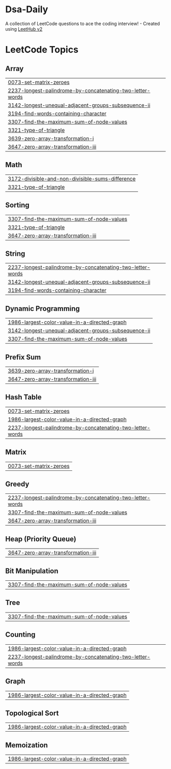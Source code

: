 # Dsa-Daily
A collection of LeetCode questions to ace the coding interview! - Created using [LeetHub v2](https://github.com/arunbhardwaj/LeetHub-2.0)

<!---LeetCode Topics Start-->
# LeetCode Topics
## Array
|  |
| ------- |
| [0073-set-matrix-zeroes](https://github.com/keshavpurohit070305/Dsa-Daily/tree/master/0073-set-matrix-zeroes) |
| [2237-longest-palindrome-by-concatenating-two-letter-words](https://github.com/keshavpurohit070305/Dsa-Daily/tree/master/2237-longest-palindrome-by-concatenating-two-letter-words) |
| [3142-longest-unequal-adjacent-groups-subsequence-ii](https://github.com/keshavpurohit070305/Dsa-Daily/tree/master/3142-longest-unequal-adjacent-groups-subsequence-ii) |
| [3194-find-words-containing-character](https://github.com/keshavpurohit070305/Dsa-Daily/tree/master/3194-find-words-containing-character) |
| [3307-find-the-maximum-sum-of-node-values](https://github.com/keshavpurohit070305/Dsa-Daily/tree/master/3307-find-the-maximum-sum-of-node-values) |
| [3321-type-of-triangle](https://github.com/keshavpurohit070305/Dsa-Daily/tree/master/3321-type-of-triangle) |
| [3639-zero-array-transformation-i](https://github.com/keshavpurohit070305/Dsa-Daily/tree/master/3639-zero-array-transformation-i) |
| [3647-zero-array-transformation-iii](https://github.com/keshavpurohit070305/Dsa-Daily/tree/master/3647-zero-array-transformation-iii) |
## Math
|  |
| ------- |
| [3172-divisible-and-non-divisible-sums-difference](https://github.com/keshavpurohit070305/Dsa-Daily/tree/master/3172-divisible-and-non-divisible-sums-difference) |
| [3321-type-of-triangle](https://github.com/keshavpurohit070305/Dsa-Daily/tree/master/3321-type-of-triangle) |
## Sorting
|  |
| ------- |
| [3307-find-the-maximum-sum-of-node-values](https://github.com/keshavpurohit070305/Dsa-Daily/tree/master/3307-find-the-maximum-sum-of-node-values) |
| [3321-type-of-triangle](https://github.com/keshavpurohit070305/Dsa-Daily/tree/master/3321-type-of-triangle) |
| [3647-zero-array-transformation-iii](https://github.com/keshavpurohit070305/Dsa-Daily/tree/master/3647-zero-array-transformation-iii) |
## String
|  |
| ------- |
| [2237-longest-palindrome-by-concatenating-two-letter-words](https://github.com/keshavpurohit070305/Dsa-Daily/tree/master/2237-longest-palindrome-by-concatenating-two-letter-words) |
| [3142-longest-unequal-adjacent-groups-subsequence-ii](https://github.com/keshavpurohit070305/Dsa-Daily/tree/master/3142-longest-unequal-adjacent-groups-subsequence-ii) |
| [3194-find-words-containing-character](https://github.com/keshavpurohit070305/Dsa-Daily/tree/master/3194-find-words-containing-character) |
## Dynamic Programming
|  |
| ------- |
| [1986-largest-color-value-in-a-directed-graph](https://github.com/keshavpurohit070305/Dsa-Daily/tree/master/1986-largest-color-value-in-a-directed-graph) |
| [3142-longest-unequal-adjacent-groups-subsequence-ii](https://github.com/keshavpurohit070305/Dsa-Daily/tree/master/3142-longest-unequal-adjacent-groups-subsequence-ii) |
| [3307-find-the-maximum-sum-of-node-values](https://github.com/keshavpurohit070305/Dsa-Daily/tree/master/3307-find-the-maximum-sum-of-node-values) |
## Prefix Sum
|  |
| ------- |
| [3639-zero-array-transformation-i](https://github.com/keshavpurohit070305/Dsa-Daily/tree/master/3639-zero-array-transformation-i) |
| [3647-zero-array-transformation-iii](https://github.com/keshavpurohit070305/Dsa-Daily/tree/master/3647-zero-array-transformation-iii) |
## Hash Table
|  |
| ------- |
| [0073-set-matrix-zeroes](https://github.com/keshavpurohit070305/Dsa-Daily/tree/master/0073-set-matrix-zeroes) |
| [1986-largest-color-value-in-a-directed-graph](https://github.com/keshavpurohit070305/Dsa-Daily/tree/master/1986-largest-color-value-in-a-directed-graph) |
| [2237-longest-palindrome-by-concatenating-two-letter-words](https://github.com/keshavpurohit070305/Dsa-Daily/tree/master/2237-longest-palindrome-by-concatenating-two-letter-words) |
## Matrix
|  |
| ------- |
| [0073-set-matrix-zeroes](https://github.com/keshavpurohit070305/Dsa-Daily/tree/master/0073-set-matrix-zeroes) |
## Greedy
|  |
| ------- |
| [2237-longest-palindrome-by-concatenating-two-letter-words](https://github.com/keshavpurohit070305/Dsa-Daily/tree/master/2237-longest-palindrome-by-concatenating-two-letter-words) |
| [3307-find-the-maximum-sum-of-node-values](https://github.com/keshavpurohit070305/Dsa-Daily/tree/master/3307-find-the-maximum-sum-of-node-values) |
| [3647-zero-array-transformation-iii](https://github.com/keshavpurohit070305/Dsa-Daily/tree/master/3647-zero-array-transformation-iii) |
## Heap (Priority Queue)
|  |
| ------- |
| [3647-zero-array-transformation-iii](https://github.com/keshavpurohit070305/Dsa-Daily/tree/master/3647-zero-array-transformation-iii) |
## Bit Manipulation
|  |
| ------- |
| [3307-find-the-maximum-sum-of-node-values](https://github.com/keshavpurohit070305/Dsa-Daily/tree/master/3307-find-the-maximum-sum-of-node-values) |
## Tree
|  |
| ------- |
| [3307-find-the-maximum-sum-of-node-values](https://github.com/keshavpurohit070305/Dsa-Daily/tree/master/3307-find-the-maximum-sum-of-node-values) |
## Counting
|  |
| ------- |
| [1986-largest-color-value-in-a-directed-graph](https://github.com/keshavpurohit070305/Dsa-Daily/tree/master/1986-largest-color-value-in-a-directed-graph) |
| [2237-longest-palindrome-by-concatenating-two-letter-words](https://github.com/keshavpurohit070305/Dsa-Daily/tree/master/2237-longest-palindrome-by-concatenating-two-letter-words) |
## Graph
|  |
| ------- |
| [1986-largest-color-value-in-a-directed-graph](https://github.com/keshavpurohit070305/Dsa-Daily/tree/master/1986-largest-color-value-in-a-directed-graph) |
## Topological Sort
|  |
| ------- |
| [1986-largest-color-value-in-a-directed-graph](https://github.com/keshavpurohit070305/Dsa-Daily/tree/master/1986-largest-color-value-in-a-directed-graph) |
## Memoization
|  |
| ------- |
| [1986-largest-color-value-in-a-directed-graph](https://github.com/keshavpurohit070305/Dsa-Daily/tree/master/1986-largest-color-value-in-a-directed-graph) |
<!---LeetCode Topics End-->